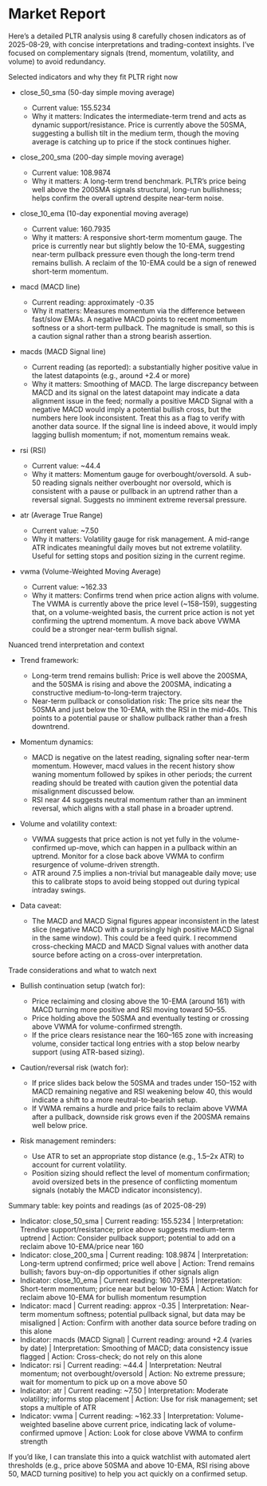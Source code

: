 # Market Report

Here’s a detailed PLTR analysis using 8 carefully chosen indicators as of 2025-08-29, with concise interpretations and trading-context insights. I’ve focused on complementary signals (trend, momentum, volatility, and volume) to avoid redundancy.

Selected indicators and why they fit PLTR right now
- close_50_sma (50-day simple moving average)
  - Current value: 155.5234
  - Why it matters: Indicates the intermediate-term trend and acts as dynamic support/resistance. Price is currently above the 50SMA, suggesting a bullish tilt in the medium term, though the moving average is catching up to price if the stock continues higher.

- close_200_sma (200-day simple moving average)
  - Current value: 108.9874
  - Why it matters: A long-term trend benchmark. PLTR’s price being well above the 200SMA signals structural, long-run bullishness; helps confirm the overall uptrend despite near-term noise.

- close_10_ema (10-day exponential moving average)
  - Current value: 160.7935
  - Why it matters: A responsive short-term momentum gauge. The price is currently near but slightly below the 10-EMA, suggesting near-term pullback pressure even though the long-term trend remains bullish. A reclaim of the 10-EMA could be a sign of renewed short-term momentum.

- macd (MACD line)
  - Current reading: approximately -0.35
  - Why it matters: Measures momentum via the difference between fast/slow EMAs. A negative MACD points to recent momentum softness or a short-term pullback. The magnitude is small, so this is a caution signal rather than a strong bearish assertion.

- macds (MACD Signal line)
  - Current reading (as reported): a substantially higher positive value in the latest datapoints (e.g., around +2.4 or more)
  - Why it matters: Smoothing of MACD. The large discrepancy between MACD and its signal on the latest datapoint may indicate a data alignment issue in the feed; normally a positive MACD Signal with a negative MACD would imply a potential bullish cross, but the numbers here look inconsistent. Treat this as a flag to verify with another data source. If the signal line is indeed above, it would imply lagging bullish momentum; if not, momentum remains weak.

- rsi (RSI)
  - Current value: ~44.4
  - Why it matters: Momentum gauge for overbought/oversold. A sub-50 reading signals neither overbought nor oversold, which is consistent with a pause or pullback in an uptrend rather than a reversal signal. Suggests no imminent extreme reversal pressure.

- atr (Average True Range)
  - Current value: ~7.50
  - Why it matters: Volatility gauge for risk management. A mid-range ATR indicates meaningful daily moves but not extreme volatility. Useful for setting stops and position sizing in the current regime.

- vwma (Volume-Weighted Moving Average)
  - Current value: ~162.33
  - Why it matters: Confirms trend when price action aligns with volume. The VWMA is currently above the price level (~158–159), suggesting that, on a volume-weighted basis, the current price action is not yet confirming the uptrend momentum. A move back above VWMA could be a stronger near-term bullish signal.

Nuanced trend interpretation and context
- Trend framework:
  - Long-term trend remains bullish: Price is well above the 200SMA, and the 50SMA is rising and above the 200SMA, indicating a constructive medium-to-long-term trajectory.
  - Near-term pullback or consolidation risk: The price sits near the 50SMA and just below the 10-EMA, with the RSI in the mid-40s. This points to a potential pause or shallow pullback rather than a fresh downtrend.

- Momentum dynamics:
  - MACD is negative on the latest reading, signaling softer near-term momentum. However, macd values in the recent history show waning momentum followed by spikes in other periods; the current reading should be treated with caution given the potential data misalignment discussed below.
  - RSI near 44 suggests neutral momentum rather than an imminent reversal, which aligns with a stall phase in a broader uptrend.

- Volume and volatility context:
  - VWMA suggests that price action is not yet fully in the volume-confirmed up-move, which can happen in a pullback within an uptrend. Monitor for a close back above VWMA to confirm resurgence of volume-driven strength.
  - ATR around 7.5 implies a non-trivial but manageable daily move; use this to calibrate stops to avoid being stopped out during typical intraday swings.

- Data caveat:
  - The MACD and MACD Signal figures appear inconsistent in the latest slice (negative MACD with a surprisingly high positive MACD Signal in the same window). This could be a feed quirk. I recommend cross-checking MACD and MACD Signal values with another data source before acting on a cross-over interpretation.

Trade considerations and what to watch next
- Bullish continuation setup (watch for):
  - Price reclaiming and closing above the 10-EMA (around 161) with MACD turning more positive and RSI moving toward 50–55.
  - Price holding above the 50SMA and eventually testing or crossing above VWMA for volume-confirmed strength.
  - If the price clears resistance near the 160–165 zone with increasing volume, consider tactical long entries with a stop below nearby support (using ATR-based sizing).

- Caution/reversal risk (watch for):
  - If price slides back below the 50SMA and trades under 150–152 with MACD remaining negative and RSI weakening below 40, this would indicate a shift to a more neutral-to-bearish setup.
  - If VWMA remains a hurdle and price fails to reclaim above VWMA after a pullback, downside risk grows even if the 200SMA remains well below price.

- Risk management reminders:
  - Use ATR to set an appropriate stop distance (e.g., 1.5–2x ATR) to account for current volatility.
  - Position sizing should reflect the level of momentum confirmation; avoid oversized bets in the presence of conflicting momentum signals (notably the MACD indicator inconsistency).

Summary table: key points and readings (as of 2025-08-29)

- Indicator: close_50_sma | Current reading: 155.5234 | Interpretation: Trendive support/resistance; price above suggests medium-term uptrend | Action: Consider pullback support; potential to add on a reclaim above 10-EMA/price near 160
- Indicator: close_200_sma | Current reading: 108.9874 | Interpretation: Long-term uptrend confirmed; price well above | Action: Trend remains bullish; favors buy-on-dip opportunities if other signals align
- Indicator: close_10_ema | Current reading: 160.7935 | Interpretation: Short-term momentum; price near but below 10-EMA | Action: Watch for reclaim above 10-EMA for bullish momentum resumption
- Indicator: macd | Current reading: approx -0.35 | Interpretation: Near-term momentum softness; potential pullback signal, but data may be misaligned | Action: Confirm with another data source before trading on this alone
- Indicator: macds (MACD Signal) | Current reading: around +2.4 (varies by date) | Interpretation: Smoothing of MACD; data consistency issue flagged | Action: Cross-check; do not rely on this alone
- Indicator: rsi | Current reading: ~44.4 | Interpretation: Neutral momentum; not overbought/oversold | Action: No extreme pressure; wait for momentum to pick up on a move above 50
- Indicator: atr | Current reading: ~7.50 | Interpretation: Moderate volatility; informs stop placement | Action: Use for risk management; set stops a multiple of ATR
- Indicator: vwma | Current reading: ~162.33 | Interpretation: Volume-weighted baseline above current price, indicating lack of volume-confirmed upmove | Action: Look for close above VWMA to confirm strength

If you’d like, I can translate this into a quick watchlist with automated alert thresholds (e.g., price above 50SMA and above 10-EMA, RSI rising above 50, MACD turning positive) to help you act quickly on a confirmed setup.
